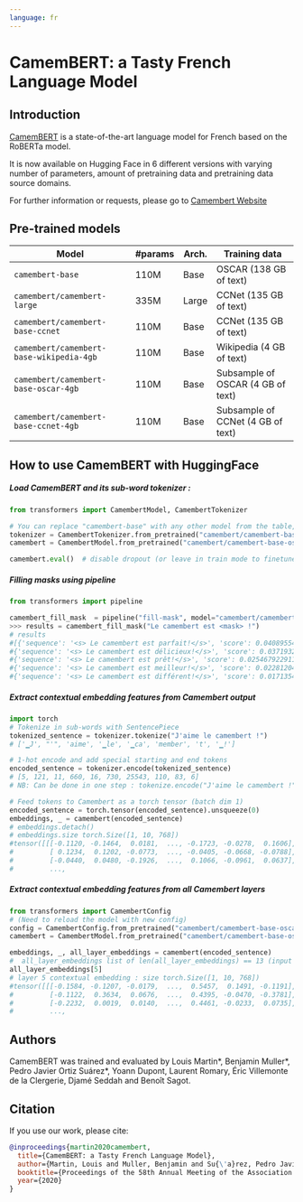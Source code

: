 ```yaml
---
language: fr
---
```


# CamemBERT: a Tasty French Language Model

## Introduction

[CamemBERT](https://arxiv.org/abs/1911.03894) is a state-of-the-art language model for French based on the RoBERTa model. 

It is now available on Hugging Face in 6 different versions with varying number of parameters, amount of pretraining data and pretraining data source domains. 

For further information or requests, please go to [Camembert Website](https://camembert-model.fr/)

## Pre-trained models

| Model                          | #params                        | Arch. | Training data                     |
|--------------------------------|--------------------------------|-------|-----------------------------------|
| `camembert-base` | 110M   | Base  | OSCAR (138 GB of text)            |
| `camembert/camembert-large`              | 335M    | Large | CCNet (135 GB of text)            |
| `camembert/camembert-base-ccnet`         | 110M    | Base  | CCNet (135 GB of text)            |
| `camembert/camembert-base-wikipedia-4gb` | 110M    | Base  | Wikipedia (4 GB of text)          |
| `camembert/camembert-base-oscar-4gb`     | 110M    | Base  | Subsample of OSCAR (4 GB of text) |
| `camembert/camembert-base-ccnet-4gb`     | 110M    | Base  | Subsample of CCNet (4 GB of text) |

## How to use CamemBERT with HuggingFace

##### Load CamemBERT and its sub-word tokenizer :
```python
from transformers import CamembertModel, CamembertTokenizer

# You can replace "camembert-base" with any other model from the table, e.g. "camembert/camembert-large".
tokenizer = CamembertTokenizer.from_pretrained("camembert/camembert-base-oscar-4gb")
camembert = CamembertModel.from_pretrained("camembert/camembert-base-oscar-4gb")

camembert.eval()  # disable dropout (or leave in train mode to finetune)

```

##### Filling masks using pipeline 
```python
from transformers import pipeline 

camembert_fill_mask  = pipeline("fill-mask", model="camembert/camembert-base-oscar-4gb", tokenizer="camembert/camembert-base-oscar-4gb")
>>> results = camembert_fill_mask("Le camembert est <mask> !")
# results
#[{'sequence': '<s> Le camembert est parfait!</s>', 'score': 0.04089554399251938, 'token': 1654}, 
#{'sequence': '<s> Le camembert est délicieux!</s>', 'score': 0.037193264812231064, 'token': 7200}, 
#{'sequence': '<s> Le camembert est prêt!</s>', 'score': 0.025467922911047935, 'token': 1415}, 
#{'sequence': '<s> Le camembert est meilleur!</s>', 'score': 0.022812040522694588, 'token': 528},
#{'sequence': '<s> Le camembert est différent!</s>', 'score': 0.017135459929704666, 'token': 2935}]

```

##### Extract contextual embedding features from Camembert output 
```python
import torch
# Tokenize in sub-words with SentencePiece
tokenized_sentence = tokenizer.tokenize("J'aime le camembert !")
# ['▁J', "'", 'aime', '▁le', '▁ca', 'member', 't', '▁!'] 

# 1-hot encode and add special starting and end tokens 
encoded_sentence = tokenizer.encode(tokenized_sentence)
# [5, 121, 11, 660, 16, 730, 25543, 110, 83, 6]
# NB: Can be done in one step : tokenize.encode("J'aime le camembert !")

# Feed tokens to Camembert as a torch tensor (batch dim 1)
encoded_sentence = torch.tensor(encoded_sentence).unsqueeze(0)
embeddings, _ = camembert(encoded_sentence)
# embeddings.detach()
# embeddings.size torch.Size([1, 10, 768])
#tensor([[[-0.1120, -0.1464,  0.0181,  ..., -0.1723, -0.0278,  0.1606],
#         [ 0.1234,  0.1202, -0.0773,  ..., -0.0405, -0.0668, -0.0788],
#         [-0.0440,  0.0480, -0.1926,  ...,  0.1066, -0.0961,  0.0637],
#         ...,
```

##### Extract contextual embedding features from all Camembert layers
```python
from transformers import CamembertConfig
# (Need to reload the model with new config)
config = CamembertConfig.from_pretrained("camembert/camembert-base-oscar-4gb", output_hidden_states=True)
camembert = CamembertModel.from_pretrained("camembert/camembert-base-oscar-4gb", config=config)

embeddings, _, all_layer_embeddings = camembert(encoded_sentence)
#  all_layer_embeddings list of len(all_layer_embeddings) == 13 (input embedding layer + 12 self attention layers)
all_layer_embeddings[5]
# layer 5 contextual embedding : size torch.Size([1, 10, 768])
#tensor([[[-0.1584, -0.1207, -0.0179,  ...,  0.5457,  0.1491, -0.1191],
#         [-0.1122,  0.3634,  0.0676,  ...,  0.4395, -0.0470, -0.3781],
#         [-0.2232,  0.0019,  0.0140,  ...,  0.4461, -0.0233,  0.0735],
#         ...,
```


## Authors 

CamemBERT was trained and evaluated by Louis Martin\*, Benjamin Muller\*, Pedro Javier Ortiz Suárez\*, Yoann Dupont, Laurent Romary, Éric Villemonte de la Clergerie, Djamé Seddah and Benoît Sagot.


## Citation
If you use our work, please cite:

```bibtex
@inproceedings{martin2020camembert,
  title={CamemBERT: a Tasty French Language Model},
  author={Martin, Louis and Muller, Benjamin and Su{\'a}rez, Pedro Javier Ortiz and Dupont, Yoann and Romary, Laurent and de la Clergerie, {\'E}ric Villemonte and Seddah, Djam{\'e} and Sagot, Beno{\^\i}t},
  booktitle={Proceedings of the 58th Annual Meeting of the Association for Computational Linguistics},
  year={2020}
}
```
